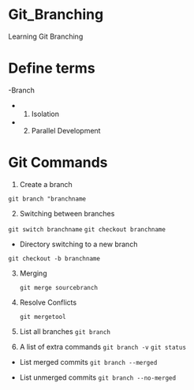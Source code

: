 # Git_Branching

Learning Git Branching

# Define terms

-Branch

- 1. Isolation
- 2. Parallel Development

# Git Commands

1. Create a branch

`git branch "branchname`

2. Switching between branches

`git switch branchname`
`git checkout branchname`

- Directory switching to a new branch

`git checkout -b branchname`

3. Merging

   `git merge sourcebranch`

4. Resolve Conflicts

   `git mergetool`

5. List all branches
   `git branch`

6. A list of extra commands
   `git branch -v`
   `git status`

- List merged commits
  `git branch --merged`

- List unmerged commits
  `git branch --no-merged`
